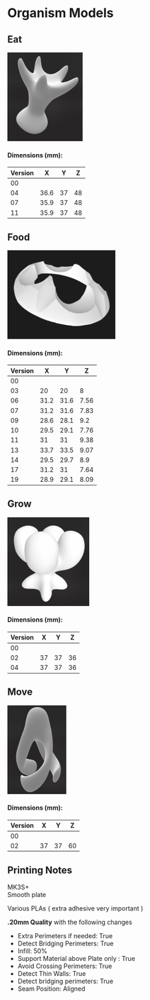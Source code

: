 # Organism Models

## Eat

<img src="../../static/img/Eat.png" alt="Eat" height=200>

#### Dimensions (mm):

| Version | X    | Y   | Z   |
|---------|------|-----|-----|
| 00      |      |     |     |   
| 04      | 36.6 | 37  | 48  |
| 07      | 35.9 | 37  | 48  |
| 11      | 35.9 | 37  | 48  |

## Food

<img src="../../static/img/Food.png" alt="Food" height=200>

#### Dimensions (mm):

| Version | X    | Y    | Z    |
|---------|------|------|------|
| 00      |      |      |      |   
| 03      | 20   | 20   | 8    |
| 06      | 31.2 | 31.6 | 7.56 |
| 07      | 31.2 | 31.6 | 7.83 |
| 09      | 28.6 | 28.1 | 9.2  |
| 10      | 29.5 | 29.1 | 7.76 |
| 11      | 31   | 31   | 9.38 |
| 13      | 33.7 | 33.5 | 9.07 |
| 14      | 29.5 | 29.7 | 8.9  |
| 17      | 31.2 | 31   | 7.64 |
| 19      | 28.9 | 29.1 | 8.09 |

## Grow

<img src="../../static/img/Grow.png" alt="Grow" height=200>

#### Dimensions (mm):

| Version | X   | Y   | Z   |
|---------|-----|-----|-----|
| 00      |     |     |     |   
| 02      | 37  | 37  | 36  |
| 04      | 37  | 37  | 36  |

## Move

<img src="../../static/img/Move.png" alt="Move" height=200>

#### Dimensions (mm):

| Version | X   | Y   | Z   |
|---------|-----|-----|-----|
| 00      |     |     |     |   
| 02      | 37  | 37  | 60  |

## Printing Notes

MK3S+  
Smooth plate

Various PLAs ( extra adhesive very important )

**.20mm Quality** with the following changes

- Extra Perimeters if needed: True
- Detect Bridging Perimeters: True
- Infill: 50%
- Support Material above Plate only : True
- Avoid Crossing Perimeters: True
- Detect Thin Walls: True
- Detect bridging perimeters: True
- Seam Position: Aligned

